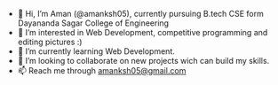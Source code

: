 - 👋 Hi, I’m Aman (@amanksh05), currently pursuing B.tech CSE form Dayananda Sagar College of Engineering
- 👀 I’m interested in Web Development, competitive programming and editing pictures :)
- 🌱 I’m currently learning Web Development.
- 💞️ I’m looking to collaborate on new projects wich can build my skills.
- 📫 Reach me through amanksh05@gmail.com

<!---
amanksh05/amanksh05 is a ✨ special ✨ repository because its `README.md` (this file) appears on your GitHub profile.
You can click the Preview link to take a look at your changes.
--->
